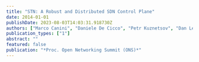 ```yaml
---
title: "STN: A Robust and Distributed SDN Control Plane"
date: 2014-01-01
publishDate: 2023-08-03T14:03:31.918730Z
authors: ["Marco Canini", "Daniele De Cicco", "Petr Kuznetsov", "Dan Levin", "Stefan Schmid", "Stefano Vissicchio"]
publication_types: ["1"]
abstract: ""
featured: false
publication: "*Proc. Open Networking Summit (ONS)*"
---
```


